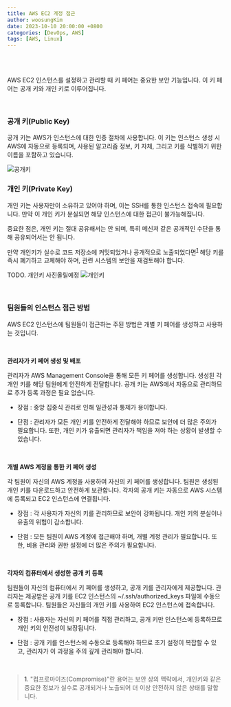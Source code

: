 ```yaml
---
title: AWS EC2 계정 접근
author: woosungKim
date: 2023-10-10 20:00:00 +0800
categories: [DevOps, AWS]
tags: [AWS, Linux]
---
```


<br>
<br>



AWS EC2 인스턴스를 설정하고 관리할 때 키 페어는 중요한 보안 기능입니다. 이 키 페어는 공개 키와 개인 키로 이루어집니다.

<br>

### 공개 키(Public Key)

공개 키는 AWS가 인스턴스에 대한 인증 절차에 사용합니다. 이 키는 인스턴스 생성 시 AWS에 자동으로 등록되며, 사용된 알고리즘 정보, 키 자체, 그리고 키를 식별하기 위한 이름을 포함하고 있습니다.

![공개키](/posts/aws/account_1.png)


### 개인 키(Private Key)

개인 키는 사용자만이 소유하고 있어야 하며, 이는 SSH를 통한 인스턴스 접속에 필요합니다. 만약 이 개인 키가 분실되면 해당 인스턴스에 대한 접근이 불가능해집니다. 

중요한 점은, 개인 키는 절대 공유해서는 안 되며, 특히 메신저 같은 공개적인 수단을 통해 공유되어서는 안 됩니다.

만약 개인키가 실수로 코드 저장소에 커밋되었거나 공개적으로 노출되었다면<sup>[1](#footnote_1)</sup> 해당 키를 즉시 폐기하고 교체해야 하며, 관련 시스템의 보안을 재검토해야 합니다.

TODO. 개인키 사진올릴예정
![개인키](/posts/aws/account_1.png)

<br>

### 팀원들의 인스턴스 접근 방법

AWS EC2 인스턴스에 팀원들이 접근하는 주된 방법은 개별 키 페어를 생성하고 사용하는 것입니다. 

<br>

**관리자가 키 페어 생성 및 배포**

관리자가 AWS Management Console을 통해 모든 키 페어를 생성합니다.
생성된 각 개인 키를 해당 팀원에게 안전하게 전달합니다.
공개 키는 AWS에서 자동으로 관리하므로 추가 등록 과정은 필요 없습니다.

- 장점 : 중앙 집중식 관리로 인해 일관성과 통제가 용이합니다.
     
- 단점 : 관리자가 모든 개인 키를 안전하게 전달해야 하므로 보안에 더 많은 주의가 필요합니다. 또한, 개인 키가 유출되면 관리자가 책임을 져야 하는 상황이 발생할 수 있습니다.

<br>

**개별 AWS 계정을 통한 키 페어 생성**

각 팀원이 자신의 AWS 계정을 사용하여 자신의 키 페어를 생성합니다.
팀원은 생성된 개인 키를 다운로드하고 안전하게 보관합니다.
각자의 공개 키는 자동으로 AWS 시스템에 등록되고 EC2 인스턴스에 연결됩니다.


- 장점 : 각 사용자가 자신의 키를 관리하므로 보안이 강화됩니다. 개인 키의 분실이나 유출의 위험이 감소합니다.  

- 단점 : 모든 팀원이 AWS 계정에 접근해야 하며, 개별 계정 관리가 필요합니다. 또한, 비용 관리와 권한 설정에 더 많은 주의가 필요합니다.

<br>

**각자의 컴퓨터에서 생성한 공개 키 등록**

팀원들이 자신의 컴퓨터에서 키 페어를 생성하고, 공개 키를 관리자에게 제공합니다.
관리자는 제공받은 공개 키를 EC2 인스턴스의 ~/.ssh/authorized_keys 파일에 수동으로 등록합니다.
팀원들은 자신들의 개인 키를 사용하여 EC2 인스턴스에 접속합니다.

- 장점 : 사용자는 자신의 키 페어를 직접 관리하고, 공개 키만 인스턴스에 등록하므로 개인 키의 안전성이 보장됩니다.

- 단점 : 공개 키를 인스턴스에 수동으로 등록해야 하므로 초기 설정이 복잡할 수 있고, 관리자가 이 과정을 주의 깊게 관리해야 합니다.



<br>

><a name="footnote_1">1</a>. "컴프로마이즈(Compromise)"란 용어는 보안 상의 맥락에서, 개인키와 같은 중요한 정보가 실수로 공개되거나 노출되어 더 이상 안전하지 않은 상태를 말합니다. 
>

